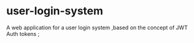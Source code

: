 #  user-login-system 
A web application for a user login system ,based on the concept of JWT Auth tokens ; 
